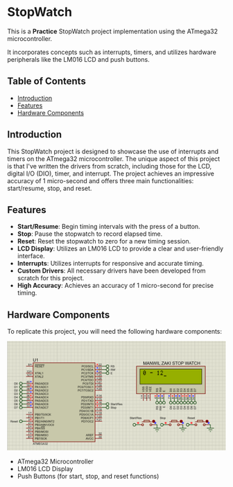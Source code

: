 # StopWatch

This is a **Practice** StopWatch project implementation using the ATmega32 microcontroller. 

It incorporates concepts such as interrupts, timers, and utilizes hardware peripherals like the LM016 LCD and push buttons.

## Table of Contents

- [Introduction](#introduction)
- [Features](#features)
- [Hardware Components](#hardware-components)

## Introduction

This StopWatch project is designed to showcase the use of interrupts and timers on the ATmega32 microcontroller. The unique aspect of this project is that I've written the drivers from scratch, including those for the LCD, digital I/O (DIO), timer, and interrupt. The project achieves an impressive accuracy of 1 micro-second and offers three main functionalities: start/resume, stop, and reset.

## Features

- **Start/Resume**: Begin timing intervals with the press of a button.
- **Stop**: Pause the stopwatch to record elapsed time.
- **Reset**: Reset the stopwatch to zero for a new timing session.
- **LCD Display**: Utilizes an LM016 LCD to provide a clear and user-friendly interface.
- **Interrupts**: Utilizes interrupts for responsive and accurate timing.
- **Custom Drivers**: All necessary drivers have been developed from scratch for this project.
- **High Accuracy**: Achieves an accuracy of 1 micro-second for precise timing.

## Hardware Components

To replicate this project, you will need the following hardware components:

![Circuit](https://github.com/ManwilBahaa/StopWatch/blob/main/Proteus/Screenshot%202023-09-01%20122838.png)

- ATmega32 Microcontroller
- LM016 LCD Display
- Push Buttons (for start, stop, and reset functions)



